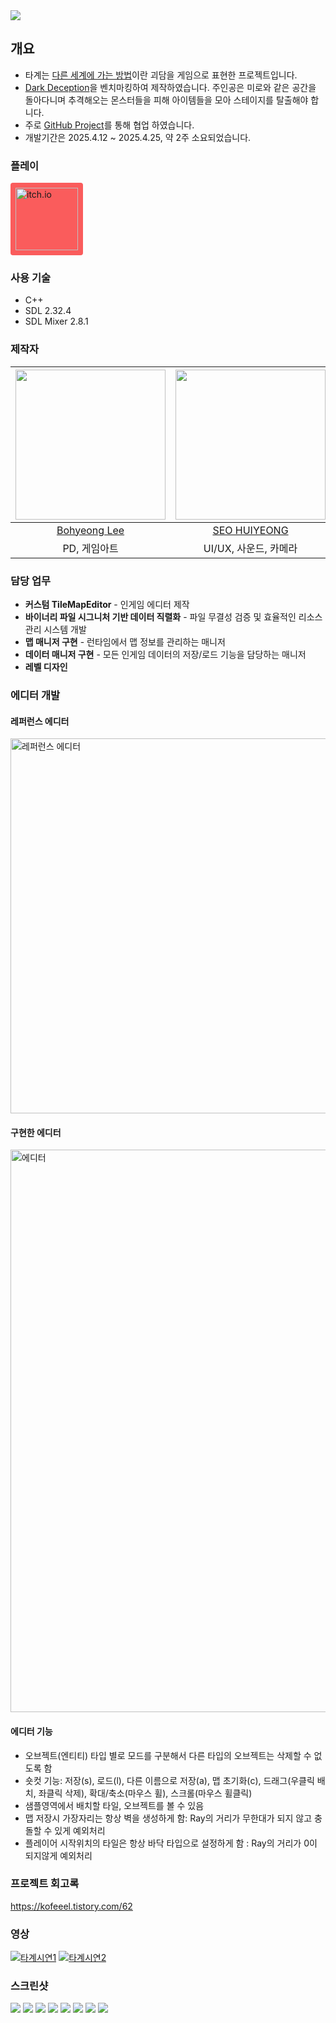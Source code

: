 <img src="https://github.com/leebo155/RunBetterRun/blob/main/screenshots/main.png">

## 개요
* 타계는 [다른 세계에 가는 방법](https://namu.wiki/w/%EB%8B%A4%EB%A5%B8%20%EC%84%B8%EA%B3%84%EC%97%90%20%EA%B0%80%EB%8A%94%20%EB%B0%A9%EB%B2%95#toc)이란 괴담을 게임으로 표현한 프로젝트입니다.
* [Dark Deception](https://store.steampowered.com/app/332950/Dark_Deception/)을 벤치마킹하여 제작하였습니다. 주인공은 미로와 같은 공간을 돌아다니며 추격해오는 몬스터들을 피해 아이템들을 모아 스테이지를 탈출해야 합니다.
* 주로 [GitHub Project](https://github.com/orgs/PotenUpRunBetterRun/projects/1/views/2)를 통해 협업 하였습니다.
* 개발기간은 2025.4.12 ~ 2025.4.25, 약 2주 소요되었습니다.
    

### 플레이
<a href="https://kofeeel.itch.io/transmundus">
  <div style="background-color: #fa5c5c; display: inline-block; padding: 8px; border-radius: 4px;">
    <img src="https://static.itch.io/images/logo-white-new.svg" alt="itch.io" width="100"/>
  </div>
</a>

### 사용 기술
* C++
* SDL 2.32.4
* SDL Mixer 2.8.1
      
### 제작자
|<img src="https://github.com/leebo155.png" width=240>|<img src="https://github.com/shng6815.png" width="240">|<img src="https://github.com/kofeeel.png" width=240>|<img src="https://github.com/Baekbanjang.png" width=240>|
|:--:|:--:|:--:|:--:|
|[Bohyeong Lee](https://github.com/leebo155)|[SEO HUIYEONG](https://github.com/shng6815)|[Hasimu](https://github.com/kofeeel)|[Baekbanjang](https://github.com/Baekbanjang)|
|PD, 게임아트|UI/UX, 사운드, 카메라|에디터, 데이터 관리|Scene, 추적 알고리즘|  

### 담당 업무
* **커스텀 TileMapEditor** - 인게임 에디터 제작
* **바이너리 파일 시그니처 기반 데이터 직렬화** - 파일 무결성 검증 및 효율적인 리소스 관리 시스템 개발
* **맵 매니저 구현** - 런타임에서 맵 정보를 관리하는 매니저
* **데이터 매니저 구현** - 모든 인게임 데이터의 저장/로드 기능을 담당하는 매니저
* **레벨 디자인**<br>
  
### 에디터 개발

#### 레퍼런스 에디터 
<a href="https://github.com/leebo155/RunBetterRun/blob/main/Image/reference_editor.png">
  <img src="RunBetterRun/Image/image%20(1).png" alt="레퍼런스 에디터" width="600">
</a>

#### 구현한 에디터
<a href="https://github.com/leebo155/RunBetterRun/blob/main/Image/editor.png">
  <img src="RunBetterRun/Image/image.png" alt="에디터" width="900">
</a>





#### 에디터 기능 
* 오브젝트(엔티티) 타입 별로 모드를 구분해서 다른 타입의 오브젝트는 삭제할 수 없도록 함
* 숏컷 기능: 저장(s), 로드(l), 다른 이름으로 저장(a), 맵 초기화(c), 드래그(우클릭 배치, 좌클릭 삭제), 확대/축소(마우스 휠), 스크롤(마우스 휠클릭)
* 샘플영역에서 배치할 타일, 오브젝트를 볼 수 있음
* 맵 저장시 가장자리는 항상 벽을 생성하게 함: Ray의 거리가 무한대가 되지 않고 충돌할 수 있게 예외처리
* 플레이어 시작위치의 타일은 항상 바닥 타입으로 설정하게 함 : Ray의 거리가 0이 되지않게 예외처리


### 프로젝트 회고록
https://kofeeel.tistory.com/62


### 영상
[![타계시연1](http://img.youtube.com/vi/owF7KMpwQAQ/0.jpg)](https://youtu.be/owF7KMpwQAQ?t=0s)
[![타계시연2](http://img.youtube.com/vi/YLMpeg3B13g/0.jpg)](https://youtu.be/YLMpeg3B13g?t=0s)<br>  


### 스크린샷
<img src="https://github.com/leebo155/RunBetterRun/blob/main/screenshots/1.jpg">
<img src="https://github.com/leebo155/RunBetterRun/blob/main/screenshots/2.jpg">
<img src="https://github.com/leebo155/RunBetterRun/blob/main/screenshots/3.jpg">
<img src="https://github.com/leebo155/RunBetterRun/blob/main/screenshots/4.jpg">
<img src="https://github.com/leebo155/RunBetterRun/blob/main/screenshots/5.jpg">
<img src="https://github.com/leebo155/RunBetterRun/blob/main/screenshots/6.jpg">
<img src="https://github.com/leebo155/RunBetterRun/blob/main/screenshots/7.jpg">
<img src="https://github.com/leebo155/RunBetterRun/blob/main/screenshots/8.jpg">



